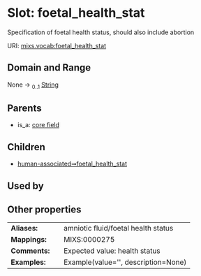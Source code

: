 
# Slot: foetal_health_stat


Specification of foetal health status, should also include abortion

URI: [mixs.vocab:foetal_health_stat](https://w3id.org/mixs/vocab/foetal_health_stat)


## Domain and Range

None &#8594;  <sub>0..1</sub> [String](types/String.md)

## Parents

 *  is_a: [core field](core_field.md)

## Children

 *  [human-associated➞foetal_health_stat](human_associated_foetal_health_stat.md)

## Used by


## Other properties

|  |  |  |
| --- | --- | --- |
| **Aliases:** | | amniotic fluid/foetal health status |
| **Mappings:** | | MIXS:0000275 |
| **Comments:** | | Expected value: health status |
| **Examples:** | | Example(value='', description=None) |

